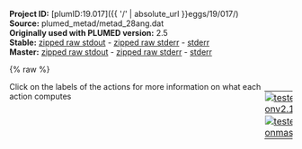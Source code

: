 **Project ID:** [plumID:19.017]({{ '/' | absolute_url }}eggs/19/017/)  
**Source:** plumed_metad/metad_28ang.dat  
**Originally used with PLUMED version:** 2.5  
**Stable:** [zipped raw stdout](metad_28ang.dat.plumed.stdout.txt.zip) - [zipped raw stderr](metad_28ang.dat.plumed.stderr.txt.zip) - [stderr](metad_28ang.dat.plumed.stderr)  
**Master:** [zipped raw stdout](metad_28ang.dat.plumed_master.stdout.txt.zip) - [zipped raw stderr](metad_28ang.dat.plumed_master.stderr.txt.zip) - [stderr](metad_28ang.dat.plumed_master.stderr)  

{% raw %}
<div style="width: 100%; float:left">
<div style="width: 90%; float:left" id="value_details_data/plumed_metad/metad_28ang.dat"> Click on the labels of the actions for more information on what each action computes </div>
<div style="width: 10%; float:left"><table><tr><td style="padding:1px"><a href="metad_28ang.dat.plumed.stderr"><img src="https://img.shields.io/badge/v2.10-passing-green.svg" alt="tested onv2.10" /></a></td></tr><tr><td style="padding:1px"><a href="metad_28ang.dat.plumed_master.stderr"><img src="https://img.shields.io/badge/master-passing-green.svg" alt="tested onmaster" /></a></td></tr></table></div></div>
<pre style="width=97%;">
<span class="plumedtooltip" style="color:green">WHOLEMOLECULES<span class="right">This action is used to rebuild molecules that can become split by the periodic boundary conditions. <a href="https://www.plumed.org/doc-master/user-doc/html/_w_h_o_l_e_m_o_l_e_c_u_l_e_s.html" style="color:green">More details</a><i></i></span></span> <span class="plumedtooltip">ENTITY0<span class="right">the atoms that make up a molecule that you wish to align<i></i></span></span>=1-2593 <span class="plumedtooltip">ENTITY1<span class="right">the atoms that make up a molecule that you wish to align<i></i></span></span>=2594-2605
<span style="display:none;" id="data/plumed_metad/metad_28ang.dat">The WHOLEMOLECULES action with label <b></b> calculates something</span><span class="plumedtooltip" style="color:green">FIT_TO_TEMPLATE<span class="right">This action is used to align a molecule to a template. <a href="https://www.plumed.org/doc-master/user-doc/html/_f_i_t__t_o__t_e_m_p_l_a_t_e.html" style="color:green">More details</a><i></i></span></span> <span class="plumedtooltip">REFERENCE<span class="right">a file in pdb format containing the reference structure and the atoms involved in the CV<i></i></span></span>=<b name="data/plumed_metad/metad_28ang.dat">../input/heavy_atoms.pdb</b> <span class="plumedtooltip">TYPE<span class="right"> the manner in which RMSD alignment is performed<i></i></span></span>=OPTIMAL

<span style="color:blue" class="comment"># Group definition</span>
<b name="data/plumed_metad/metad_28ang.datprot_noh" onclick='showPath("data/plumed_metad/metad_28ang.dat","data/plumed_metad/metad_28ang.datprot_noh","data/plumed_metad/metad_28ang.datprot_noh","violet")'>prot_noh</b><span style="display:none;" id="data/plumed_metad/metad_28ang.datprot_noh">The GROUP action with label <b>prot_noh</b> calculates the following quantities:<table  align="center" frame="void" width="95%" cellpadding="5%"><tr><td width="5%"><b> Quantity </b>  </td><td width="5%"><b> Type </b>  </td><td><b> Description </b> </td></tr><tr><td width="5%">prot_noh</td><td width="5%"><font color="violet">atoms</font></td><td>indices of atoms specified in GROUP</td></tr></table></span>: <span class="plumedtooltip" style="color:green">GROUP<span class="right">Define a group of atoms so that a particular list of atoms can be referenced with a single label in definitions of CVs or virtual atoms. <a href="https://www.plumed.org/doc-master/user-doc/html/_g_r_o_u_p.html" style="color:green">More details</a><i></i></span></span> <span class="plumedtooltip">NDX_FILE<span class="right">the name of index file (gromacs syntax)<i></i></span></span>=<b name="data/plumed_metad/metad_28ang.dat">../input/index.ndx</b> <span class="plumedtooltip">NDX_GROUP<span class="right">the name of the group to be imported (gromacs syntax) - first group found is used by default<i></i></span></span>=Protein-H
<b name="data/plumed_metad/metad_28ang.datsph" onclick='showPath("data/plumed_metad/metad_28ang.dat","data/plumed_metad/metad_28ang.datsph","data/plumed_metad/metad_28ang.datsph","violet")'>sph</b><span style="display:none;" id="data/plumed_metad/metad_28ang.datsph">The GROUP action with label <b>sph</b> calculates the following quantities:<table  align="center" frame="void" width="95%" cellpadding="5%"><tr><td width="5%"><b> Quantity </b>  </td><td width="5%"><b> Type </b>  </td><td><b> Description </b> </td></tr><tr><td width="5%">sph</td><td width="5%"><font color="violet">atoms</font></td><td>indices of atoms specified in GROUP</td></tr></table></span>: <span class="plumedtooltip" style="color:green">GROUP<span class="right">Define a group of atoms so that a particular list of atoms can be referenced with a single label in definitions of CVs or virtual atoms. <a href="https://www.plumed.org/doc-master/user-doc/html/_g_r_o_u_p.html" style="color:green">More details</a><i></i></span></span> <span class="plumedtooltip">NDX_FILE<span class="right">the name of index file (gromacs syntax)<i></i></span></span>=<b name="data/plumed_metad/metad_28ang.dat">../input/index.ndx</b> <span class="plumedtooltip">NDX_GROUP<span class="right">the name of the group to be imported (gromacs syntax) - first group found is used by default<i></i></span></span>=sphere
<b name="data/plumed_metad/metad_28ang.datbnz" onclick='showPath("data/plumed_metad/metad_28ang.dat","data/plumed_metad/metad_28ang.datbnz","data/plumed_metad/metad_28ang.datbnz","violet")'>bnz</b><span style="display:none;" id="data/plumed_metad/metad_28ang.datbnz">The GROUP action with label <b>bnz</b> calculates the following quantities:<table  align="center" frame="void" width="95%" cellpadding="5%"><tr><td width="5%"><b> Quantity </b>  </td><td width="5%"><b> Type </b>  </td><td><b> Description </b> </td></tr><tr><td width="5%">bnz</td><td width="5%"><font color="violet">atoms</font></td><td>indices of atoms specified in GROUP</td></tr></table></span>: <span class="plumedtooltip" style="color:green">GROUP<span class="right">Define a group of atoms so that a particular list of atoms can be referenced with a single label in definitions of CVs or virtual atoms. <a href="https://www.plumed.org/doc-master/user-doc/html/_g_r_o_u_p.html" style="color:green">More details</a><i></i></span></span> <span class="plumedtooltip">NDX_FILE<span class="right">the name of index file (gromacs syntax)<i></i></span></span>=<b name="data/plumed_metad/metad_28ang.dat">../input/index.ndx</b> <span class="plumedtooltip">NDX_GROUP<span class="right">the name of the group to be imported (gromacs syntax) - first group found is used by default<i></i></span></span>=BNZ_noH

<span class="plumedtooltip" style="color:green">WRAPAROUND<span class="right">Rebuild periodic boundary conditions around chosen atoms. <a href="https://www.plumed.org/doc-master/user-doc/html/_w_r_a_p_a_r_o_u_n_d.html" style="color:green">More details</a><i></i></span></span> <span class="plumedtooltip">ATOMS<span class="right">wrapped atoms<i></i></span></span>=<b name="data/plumed_metad/metad_28ang.datbnz">bnz</b> <span class="plumedtooltip">AROUND<span class="right">reference atoms<i></i></span></span>=<b name="data/plumed_metad/metad_28ang.datsph">sph</b>

<b name="data/plumed_metad/metad_28ang.datsph_center" onclick='showPath("data/plumed_metad/metad_28ang.dat","data/plumed_metad/metad_28ang.datsph_center","data/plumed_metad/metad_28ang.datsph_center","violet")'>sph_center</b><span style="display:none;" id="data/plumed_metad/metad_28ang.datsph_center">The COM action with label <b>sph_center</b> calculates the following quantities:<table  align="center" frame="void" width="95%" cellpadding="5%"><tr><td width="5%"><b> Quantity </b>  </td><td width="5%"><b> Type </b>  </td><td><b> Description </b> </td></tr><tr><td width="5%">sph_center</td><td width="5%"><font color="violet">atoms</font></td><td>virtual atom calculated by COM action</td></tr></table></span>: <span class="plumedtooltip" style="color:green">COM<span class="right">Calculate the center of mass for a group of atoms. <a href="https://www.plumed.org/doc-master/user-doc/html/_c_o_m.html" style="color:green">More details</a><i></i></span></span> <span class="plumedtooltip">ATOMS<span class="right">the list of atoms which are involved the virtual atom's definition<i></i></span></span>=<b name="data/plumed_metad/metad_28ang.datsph">sph</b>
<b name="data/plumed_metad/metad_28ang.datbnz_center" onclick='showPath("data/plumed_metad/metad_28ang.dat","data/plumed_metad/metad_28ang.datbnz_center","data/plumed_metad/metad_28ang.datbnz_center","violet")'>bnz_center</b><span style="display:none;" id="data/plumed_metad/metad_28ang.datbnz_center">The COM action with label <b>bnz_center</b> calculates the following quantities:<table  align="center" frame="void" width="95%" cellpadding="5%"><tr><td width="5%"><b> Quantity </b>  </td><td width="5%"><b> Type </b>  </td><td><b> Description </b> </td></tr><tr><td width="5%">bnz_center</td><td width="5%"><font color="violet">atoms</font></td><td>virtual atom calculated by COM action</td></tr></table></span>: <span class="plumedtooltip" style="color:green">COM<span class="right">Calculate the center of mass for a group of atoms. <a href="https://www.plumed.org/doc-master/user-doc/html/_c_o_m.html" style="color:green">More details</a><i></i></span></span> <span class="plumedtooltip">ATOMS<span class="right">the list of atoms which are involved the virtual atom's definition<i></i></span></span>=<b name="data/plumed_metad/metad_28ang.datbnz">bnz</b>

<b name="data/plumed_metad/metad_28ang.datsph_coord" onclick='showPath("data/plumed_metad/metad_28ang.dat","data/plumed_metad/metad_28ang.datsph_coord","data/plumed_metad/metad_28ang.datsph_coord","black")'>sph_coord</b><span style="display:none;" id="data/plumed_metad/metad_28ang.datsph_coord">The POSITION action with label <b>sph_coord</b> calculates the following quantities:<table  align="center" frame="void" width="95%" cellpadding="5%"><tr><td width="5%"><b> Quantity </b>  </td><td width="5%"><b> Type </b>  </td><td><b> Description </b> </td></tr><tr><td width="5%">sph_coord.x</td><td width="5%"><font color="black">scalar</font></td><td>the x-component of the atom position</td></tr><tr><td width="5%">sph_coord.y</td><td width="5%"><font color="black">scalar</font></td><td>the y-component of the atom position</td></tr><tr><td width="5%">sph_coord.z</td><td width="5%"><font color="black">scalar</font></td><td>the z-component of the atom position</td></tr></table></span>: <span class="plumedtooltip" style="color:green">POSITION<span class="right">Calculate the components of the position of an atom. <a href="https://www.plumed.org/doc-master/user-doc/html/_p_o_s_i_t_i_o_n.html" style="color:green">More details</a><i></i></span></span> <span class="plumedtooltip">ATOM<span class="right">the atom number<i></i></span></span>=<b name="data/plumed_metad/metad_28ang.datsph_center">sph_center</b> <span class="plumedtooltip">NOPBC<span class="right"> ignore the periodic boundary conditions when calculating distances<i></i></span></span>
<b name="data/plumed_metad/metad_28ang.datbnz_coord" onclick='showPath("data/plumed_metad/metad_28ang.dat","data/plumed_metad/metad_28ang.datbnz_coord","data/plumed_metad/metad_28ang.datbnz_coord","black")'>bnz_coord</b><span style="display:none;" id="data/plumed_metad/metad_28ang.datbnz_coord">The POSITION action with label <b>bnz_coord</b> calculates the following quantities:<table  align="center" frame="void" width="95%" cellpadding="5%"><tr><td width="5%"><b> Quantity </b>  </td><td width="5%"><b> Type </b>  </td><td><b> Description </b> </td></tr><tr><td width="5%">bnz_coord.x</td><td width="5%"><font color="black">scalar</font></td><td>the x-component of the atom position</td></tr><tr><td width="5%">bnz_coord.y</td><td width="5%"><font color="black">scalar</font></td><td>the y-component of the atom position</td></tr><tr><td width="5%">bnz_coord.z</td><td width="5%"><font color="black">scalar</font></td><td>the z-component of the atom position</td></tr></table></span>: <span class="plumedtooltip" style="color:green">POSITION<span class="right">Calculate the components of the position of an atom. <a href="https://www.plumed.org/doc-master/user-doc/html/_p_o_s_i_t_i_o_n.html" style="color:green">More details</a><i></i></span></span> <span class="plumedtooltip">ATOM<span class="right">the atom number<i></i></span></span>=<b name="data/plumed_metad/metad_28ang.datbnz_center">bnz_center</b> <span class="plumedtooltip">NOPBC<span class="right"> ignore the periodic boundary conditions when calculating distances<i></i></span></span>
<br/><b name="data/plumed_metad/metad_28ang.databs_x" onclick='showPath("data/plumed_metad/metad_28ang.dat","data/plumed_metad/metad_28ang.databs_x","data/plumed_metad/metad_28ang.databs_x","black")'>abs_x</b><span style="display:none;" id="data/plumed_metad/metad_28ang.databs_x">The MATHEVAL action with label <b>abs_x</b> calculates the following quantities:<table  align="center" frame="void" width="95%" cellpadding="5%"><tr><td width="5%"><b> Quantity </b>  </td><td width="5%"><b> Type </b>  </td><td><b> Description </b> </td></tr><tr><td width="5%">abs_x</td><td width="5%"><font color="black">scalar</font></td><td>an arbitrary function</td></tr></table></span>: <span class="plumedtooltip" style="color:green">MATHEVAL<span class="right">An alias to the CUSTOM function that can also be used to calaculate combinations of variables using a custom expression. <a href="https://www.plumed.org/doc-master/user-doc/html/_m_a_t_h_e_v_a_l.html" style="color:green">More details</a><i></i></span></span> <span class="plumedtooltip">ARG<span class="right">the values input to this function<i></i></span></span>=<b name="data/plumed_metad/metad_28ang.datbnz_coord">bnz_coord.x</b>,<b name="data/plumed_metad/metad_28ang.datsph_coord">sph_coord.x</b> <span class="plumedtooltip">FUNC<span class="right">the function you wish to evaluate<i></i></span></span>=x-y <span class="plumedtooltip">PERIODIC<span class="right">if the output of your function is periodic then you should specify the periodicity of the function<i></i></span></span>=NO
<b name="data/plumed_metad/metad_28ang.databs_y" onclick='showPath("data/plumed_metad/metad_28ang.dat","data/plumed_metad/metad_28ang.databs_y","data/plumed_metad/metad_28ang.databs_y","black")'>abs_y</b><span style="display:none;" id="data/plumed_metad/metad_28ang.databs_y">The MATHEVAL action with label <b>abs_y</b> calculates the following quantities:<table  align="center" frame="void" width="95%" cellpadding="5%"><tr><td width="5%"><b> Quantity </b>  </td><td width="5%"><b> Type </b>  </td><td><b> Description </b> </td></tr><tr><td width="5%">abs_y</td><td width="5%"><font color="black">scalar</font></td><td>an arbitrary function</td></tr></table></span>: <span class="plumedtooltip" style="color:green">MATHEVAL<span class="right">An alias to the CUSTOM function that can also be used to calaculate combinations of variables using a custom expression. <a href="https://www.plumed.org/doc-master/user-doc/html/_m_a_t_h_e_v_a_l.html" style="color:green">More details</a><i></i></span></span> <span class="plumedtooltip">ARG<span class="right">the values input to this function<i></i></span></span>=<b name="data/plumed_metad/metad_28ang.datbnz_coord">bnz_coord.y</b>,<b name="data/plumed_metad/metad_28ang.datsph_coord">sph_coord.y</b> <span class="plumedtooltip">FUNC<span class="right">the function you wish to evaluate<i></i></span></span>=x-y <span class="plumedtooltip">PERIODIC<span class="right">if the output of your function is periodic then you should specify the periodicity of the function<i></i></span></span>=NO
<b name="data/plumed_metad/metad_28ang.databs_z" onclick='showPath("data/plumed_metad/metad_28ang.dat","data/plumed_metad/metad_28ang.databs_z","data/plumed_metad/metad_28ang.databs_z","black")'>abs_z</b><span style="display:none;" id="data/plumed_metad/metad_28ang.databs_z">The MATHEVAL action with label <b>abs_z</b> calculates the following quantities:<table  align="center" frame="void" width="95%" cellpadding="5%"><tr><td width="5%"><b> Quantity </b>  </td><td width="5%"><b> Type </b>  </td><td><b> Description </b> </td></tr><tr><td width="5%">abs_z</td><td width="5%"><font color="black">scalar</font></td><td>an arbitrary function</td></tr></table></span>: <span class="plumedtooltip" style="color:green">MATHEVAL<span class="right">An alias to the CUSTOM function that can also be used to calaculate combinations of variables using a custom expression. <a href="https://www.plumed.org/doc-master/user-doc/html/_m_a_t_h_e_v_a_l.html" style="color:green">More details</a><i></i></span></span> <span class="plumedtooltip">ARG<span class="right">the values input to this function<i></i></span></span>=<b name="data/plumed_metad/metad_28ang.datbnz_coord">bnz_coord.z</b>,<b name="data/plumed_metad/metad_28ang.datsph_coord">sph_coord.z</b> <span class="plumedtooltip">FUNC<span class="right">the function you wish to evaluate<i></i></span></span>=x-y <span class="plumedtooltip">PERIODIC<span class="right">if the output of your function is periodic then you should specify the periodicity of the function<i></i></span></span>=NO

<b name="data/plumed_metad/metad_28ang.datrho" onclick='showPath("data/plumed_metad/metad_28ang.dat","data/plumed_metad/metad_28ang.datrho","data/plumed_metad/metad_28ang.datrho","black")'>rho</b><span style="display:none;" id="data/plumed_metad/metad_28ang.datrho">The MATHEVAL action with label <b>rho</b> calculates the following quantities:<table  align="center" frame="void" width="95%" cellpadding="5%"><tr><td width="5%"><b> Quantity </b>  </td><td width="5%"><b> Type </b>  </td><td><b> Description </b> </td></tr><tr><td width="5%">rho</td><td width="5%"><font color="black">scalar</font></td><td>an arbitrary function</td></tr></table></span>: <span class="plumedtooltip" style="color:green">MATHEVAL<span class="right">An alias to the CUSTOM function that can also be used to calaculate combinations of variables using a custom expression. <a href="https://www.plumed.org/doc-master/user-doc/html/_m_a_t_h_e_v_a_l.html" style="color:green">More details</a><i></i></span></span> <span class="plumedtooltip">ARG<span class="right">the values input to this function<i></i></span></span>=<b name="data/plumed_metad/metad_28ang.databs_x">abs_x</b>,<b name="data/plumed_metad/metad_28ang.databs_y">abs_y</b>,<b name="data/plumed_metad/metad_28ang.databs_z">abs_z</b> <span class="plumedtooltip">FUNC<span class="right">the function you wish to evaluate<i></i></span></span>=sqrt(x*x+y*y+z*z) <span class="plumedtooltip">PERIODIC<span class="right">if the output of your function is periodic then you should specify the periodicity of the function<i></i></span></span>=NO
<b name="data/plumed_metad/metad_28ang.dattheta" onclick='showPath("data/plumed_metad/metad_28ang.dat","data/plumed_metad/metad_28ang.dattheta","data/plumed_metad/metad_28ang.dattheta","black")'>theta</b><span style="display:none;" id="data/plumed_metad/metad_28ang.dattheta">The MATHEVAL action with label <b>theta</b> calculates the following quantities:<table  align="center" frame="void" width="95%" cellpadding="5%"><tr><td width="5%"><b> Quantity </b>  </td><td width="5%"><b> Type </b>  </td><td><b> Description </b> </td></tr><tr><td width="5%">theta</td><td width="5%"><font color="black">scalar</font></td><td>an arbitrary function</td></tr></table></span>: <span class="plumedtooltip" style="color:green">MATHEVAL<span class="right">An alias to the CUSTOM function that can also be used to calaculate combinations of variables using a custom expression. <a href="https://www.plumed.org/doc-master/user-doc/html/_m_a_t_h_e_v_a_l.html" style="color:green">More details</a><i></i></span></span> <span class="plumedtooltip">ARG<span class="right">the values input to this function<i></i></span></span>=<b name="data/plumed_metad/metad_28ang.databs_z">abs_z</b>,<b name="data/plumed_metad/metad_28ang.datrho">rho</b> <span class="plumedtooltip">FUNC<span class="right">the function you wish to evaluate<i></i></span></span>=acos(x/y) <span class="plumedtooltip">PERIODIC<span class="right">if the output of your function is periodic then you should specify the periodicity of the function<i></i></span></span>=0.,pi
<b name="data/plumed_metad/metad_28ang.datphi" onclick='showPath("data/plumed_metad/metad_28ang.dat","data/plumed_metad/metad_28ang.datphi","data/plumed_metad/metad_28ang.datphi","black")'>phi</b><span style="display:none;" id="data/plumed_metad/metad_28ang.datphi">The MATHEVAL action with label <b>phi</b> calculates the following quantities:<table  align="center" frame="void" width="95%" cellpadding="5%"><tr><td width="5%"><b> Quantity </b>  </td><td width="5%"><b> Type </b>  </td><td><b> Description </b> </td></tr><tr><td width="5%">phi</td><td width="5%"><font color="black">scalar</font></td><td>an arbitrary function</td></tr></table></span>: <span class="plumedtooltip" style="color:green">MATHEVAL<span class="right">An alias to the CUSTOM function that can also be used to calaculate combinations of variables using a custom expression. <a href="https://www.plumed.org/doc-master/user-doc/html/_m_a_t_h_e_v_a_l.html" style="color:green">More details</a><i></i></span></span> <span class="plumedtooltip">ARG<span class="right">the values input to this function<i></i></span></span>=<b name="data/plumed_metad/metad_28ang.databs_x">abs_x</b>,<b name="data/plumed_metad/metad_28ang.databs_y">abs_y</b> <span class="plumedtooltip">FUNC<span class="right">the function you wish to evaluate<i></i></span></span>=atan2(y,x) <span class="plumedtooltip">PERIODIC<span class="right">if the output of your function is periodic then you should specify the periodicity of the function<i></i></span></span>=-pi,pi

<span style="color:blue" class="comment"># Restraining potential of the sphere</span>
<b name="data/plumed_metad/metad_28ang.datrestr" onclick='showPath("data/plumed_metad/metad_28ang.dat","data/plumed_metad/metad_28ang.datrestr","data/plumed_metad/metad_28ang.datrestr","black")'>restr</b><span style="display:none;" id="data/plumed_metad/metad_28ang.datrestr">The UPPER_WALLS action with label <b>restr</b> calculates the following quantities:<table  align="center" frame="void" width="95%" cellpadding="5%"><tr><td width="5%"><b> Quantity </b>  </td><td width="5%"><b> Type </b>  </td><td><b> Description </b> </td></tr><tr><td width="5%">restr.bias</td><td width="5%"><font color="black">scalar</font></td><td>the instantaneous value of the bias potential</td></tr><tr><td width="5%">restr.force2</td><td width="5%"><font color="black">scalar</font></td><td>the instantaneous value of the squared force due to this bias potential</td></tr></table></span>: <span class="plumedtooltip" style="color:green">UPPER_WALLS<span class="right">Defines a wall for the value of one or more collective variables, <a href="https://www.plumed.org/doc-master/user-doc/html/_u_p_p_e_r__w_a_l_l_s.html" style="color:green">More details</a><i></i></span></span> <span class="plumedtooltip">ARG<span class="right">the arguments on which the bias is acting<i></i></span></span>=<b name="data/plumed_metad/metad_28ang.datrho">rho</b> <span class="plumedtooltip">AT<span class="right">the positions of the wall<i></i></span></span>=2.8 <span class="plumedtooltip">KAPPA<span class="right">the force constant for the wall<i></i></span></span>=10000

<span style="color:blue" class="comment"># Coordination number</span>
<span id="data/plumed_metad/metad_28ang.datdefc_short"><b name="data/plumed_metad/metad_28ang.datc" onclick='showPath("data/plumed_metad/metad_28ang.dat","data/plumed_metad/metad_28ang.datc","data/plumed_metad/metad_28ang.datc","black")'>c</b><span style="display:none;" id="data/plumed_metad/metad_28ang.datc">The COORDINATION action with label <b>c</b> calculates the following quantities:<table  align="center" frame="void" width="95%" cellpadding="5%"><tr><td width="5%"><b> Quantity </b>  </td><td width="5%"><b> Type </b>  </td><td><b> Description </b> </td></tr><tr><td width="5%">c</td><td width="5%"><font color="black">scalar</font></td><td>the value of the coordination</td></tr></table></span>: <span class="plumedtooltip" style="color:green">COORDINATION<span class="right">Calculate coordination numbers. This action has <a class="toggler" href='javascript:;' onclick='toggleDisplay("data/plumed_metad/metad_28ang.datdefc");'>hidden defaults</a>. <a href="https://www.plumed.org/doc-master/user-doc/html/_c_o_o_r_d_i_n_a_t_i_o_n.html">More details</a><i></i></span></span> <span class="plumedtooltip">GROUPA<span class="right">First list of atoms<i></i></span></span>=<b name="data/plumed_metad/metad_28ang.datbnz">bnz</b> <span class="plumedtooltip">GROUPB<span class="right">Second list of atoms (if empty, N*(N-1)/2 pairs in GROUPA are counted)<i></i></span></span>=<b name="data/plumed_metad/metad_28ang.datprot_noh">prot_noh</b> <span class="plumedtooltip">R_0<span class="right">The r_0 parameter of the switching function<i></i></span></span>=0.45
</span><span id="data/plumed_metad/metad_28ang.datdefc_long" style="display:none;"><b name="data/plumed_metad/metad_28ang.datc" onclick='showPath("data/plumed_metad/metad_28ang.dat","data/plumed_metad/metad_28ang.datc","data/plumed_metad/metad_28ang.datc","black")'>c</b>: <span class="plumedtooltip" style="color:green">COORDINATION<span class="right">Calculate coordination numbers. This action uses the <a class="toggler" href='javascript:;' onclick='toggleDisplay("data/plumed_metad/metad_28ang.datdefc");'>defaults shown here</a>. <a href="https://www.plumed.org/doc-master/user-doc/html/_c_o_o_r_d_i_n_a_t_i_o_n.html">More details</a><i></i></span></span> <span class="plumedtooltip">GROUPA<span class="right">First list of atoms<i></i></span></span>=<b name="data/plumed_metad/metad_28ang.datbnz">bnz</b> <span class="plumedtooltip">GROUPB<span class="right">Second list of atoms (if empty, N*(N-1)/2 pairs in GROUPA are counted)<i></i></span></span>=<b name="data/plumed_metad/metad_28ang.datprot_noh">prot_noh</b> <span class="plumedtooltip">R_0<span class="right">The r_0 parameter of the switching function<i></i></span></span>=0.45  <span class="plumedtooltip">D_0<span class="right"> The d_0 parameter of the switching function<i></i></span></span>=0.0 <span class="plumedtooltip">NN<span class="right"> The n parameter of the switching function <i></i></span></span>=6 <span class="plumedtooltip">MM<span class="right"> The m parameter of the switching function; 0 implies 2*NN<i></i></span></span>=0
</span><br/><span style="color:blue" class="comment"># Metadynamics</span>
<span id="data/plumed_metad/metad_28ang.datdefmetad_short"><span class="plumedtooltip" style="color:green">METAD<span class="right">Used to performed metadynamics on one or more collective variables. This action has <a class="toggler" href='javascript:;' onclick='toggleDisplay("data/plumed_metad/metad_28ang.datdefmetad");'>hidden defaults</a>. <a href="https://www.plumed.org/doc-master/user-doc/html/_m_e_t_a_d.html">More details</a><i></i></span></span> ...
<span class="plumedtooltip">ARG<span class="right">the labels of the scalars on which the bias will act<i></i></span></span>=<b name="data/plumed_metad/metad_28ang.datrho">rho</b>,<b name="data/plumed_metad/metad_28ang.dattheta">theta</b>,<b name="data/plumed_metad/metad_28ang.datphi">phi</b>
<span class="plumedtooltip">GRID_MIN<span class="right">the lower bounds for the grid<i></i></span></span>=0,0.,-pi
<span class="plumedtooltip">GRID_MAX<span class="right">the upper bounds for the grid<i></i></span></span>=3.0,pi,pi
<span class="plumedtooltip">SIGMA<span class="right">the widths of the Gaussian hills<i></i></span></span>=0.1,pi/16.,pi/8.
<span class="plumedtooltip">HEIGHT<span class="right">the heights of the Gaussian hills<i></i></span></span>=1.2
<span class="plumedtooltip">PACE<span class="right">the frequency for hill addition<i></i></span></span>=500
<span class="plumedtooltip">BIASFACTOR<span class="right">use well tempered metadynamics and use this bias factor<i></i></span></span>=20
<span class="plumedtooltip">TEMP<span class="right">the system temperature - this is only needed if you are doing well-tempered metadynamics<i></i></span></span>=300.
<span class="plumedtooltip">LABEL<span class="right">a label for the action so that its output can be referenced in the input to other actions<i></i></span></span>=<b name="data/plumed_metad/metad_28ang.datmetad" onclick='showPath("data/plumed_metad/metad_28ang.dat","data/plumed_metad/metad_28ang.datmetad","data/plumed_metad/metad_28ang.datmetad","black")'>metad</b><span style="display:none;" id="data/plumed_metad/metad_28ang.datmetad">The METAD action with label <b>metad</b> calculates the following quantities:<table  align="center" frame="void" width="95%" cellpadding="5%"><tr><td width="5%"><b> Quantity </b>  </td><td width="5%"><b> Type </b>  </td><td><b> Description </b> </td></tr><tr><td width="5%">metad.bias</td><td width="5%"><font color="black">scalar</font></td><td>the instantaneous value of the bias potential</td></tr><tr><td width="5%">metad.rbias</td><td width="5%"><font color="black">scalar</font></td><td>the instantaneous value of the bias normalized using the c(t) reweighting factor [rbias=bias-rct].This component can be used to obtain a reweighted histogram.</td></tr><tr><td width="5%">metad.rct</td><td width="5%"><font color="black">scalar</font></td><td>the reweighting factor c(t).</td></tr></table></span>
<span class="plumedtooltip">CALC_RCT<span class="right"> calculate the c(t) reweighting factor and use that to obtain the normalized bias [rbias=bias-rct]<i></i></span></span>
... METAD
</span><span id="data/plumed_metad/metad_28ang.datdefmetad_long" style="display:none;"><span class="plumedtooltip" style="color:green">METAD<span class="right">Used to performed metadynamics on one or more collective variables. This action uses the <a class="toggler" href='javascript:;' onclick='toggleDisplay("data/plumed_metad/metad_28ang.datdefmetad");'>defaults shown here</a>. <a href="https://www.plumed.org/doc-master/user-doc/html/_m_e_t_a_d.html">More details</a><i></i></span></span> ...
<span class="plumedtooltip">ARG<span class="right">the labels of the scalars on which the bias will act<i></i></span></span>=<b name="data/plumed_metad/metad_28ang.datrho">rho</b>,<b name="data/plumed_metad/metad_28ang.dattheta">theta</b>,<b name="data/plumed_metad/metad_28ang.datphi">phi</b>
<span class="plumedtooltip">GRID_MIN<span class="right">the lower bounds for the grid<i></i></span></span>=0,0.,-pi
<span class="plumedtooltip">GRID_MAX<span class="right">the upper bounds for the grid<i></i></span></span>=3.0,pi,pi
<span class="plumedtooltip">SIGMA<span class="right">the widths of the Gaussian hills<i></i></span></span>=0.1,pi/16.,pi/8.
<span class="plumedtooltip">HEIGHT<span class="right">the heights of the Gaussian hills<i></i></span></span>=1.2
<span class="plumedtooltip">PACE<span class="right">the frequency for hill addition<i></i></span></span>=500
<span class="plumedtooltip">BIASFACTOR<span class="right">use well tempered metadynamics and use this bias factor<i></i></span></span>=20
<span class="plumedtooltip">TEMP<span class="right">the system temperature - this is only needed if you are doing well-tempered metadynamics<i></i></span></span>=300.
<span class="plumedtooltip">LABEL<span class="right">a label for the action so that its output can be referenced in the input to other actions<i></i></span></span>=<b name="data/plumed_metad/metad_28ang.datmetad" onclick='showPath("data/plumed_metad/metad_28ang.dat","data/plumed_metad/metad_28ang.datmetad","data/plumed_metad/metad_28ang.datmetad","black")'>metad</b>
<span class="plumedtooltip">CALC_RCT<span class="right"> calculate the c(t) reweighting factor and use that to obtain the normalized bias [rbias=bias-rct]<i></i></span></span>
 <span class="plumedtooltip">FILE<span class="right"> a file in which the list of added hills is stored<i></i></span></span>=HILLS
... METAD
</span><br/><br/><span class="plumedtooltip" style="color:green">PRINT<span class="right">Print quantities to a file. <a href="https://www.plumed.org/doc-master/user-doc/html/_p_r_i_n_t.html" style="color:green">More details</a><i></i></span></span> <span class="plumedtooltip">ARG<span class="right">the labels of the values that you would like to print to the file<i></i></span></span>=<b name="data/plumed_metad/metad_28ang.datrho">rho</b> <span class="plumedtooltip">FILE<span class="right">the name of the file on which to output these quantities<i></i></span></span>=distance.dat <span class="plumedtooltip">STRIDE<span class="right"> the frequency with which the quantities of interest should be output<i></i></span></span>=500
<span class="plumedtooltip" style="color:green">PRINT<span class="right">Print quantities to a file. <a href="https://www.plumed.org/doc-master/user-doc/html/_p_r_i_n_t.html" style="color:green">More details</a><i></i></span></span> <span class="plumedtooltip">ARG<span class="right">the labels of the values that you would like to print to the file<i></i></span></span>=<b name="data/plumed_metad/metad_28ang.datmetad">metad.*</b> <span class="plumedtooltip">FILE<span class="right">the name of the file on which to output these quantities<i></i></span></span>=metad_data.dat <span class="plumedtooltip">STRIDE<span class="right"> the frequency with which the quantities of interest should be output<i></i></span></span>=500
<span class="plumedtooltip" style="color:green">PRINT<span class="right">Print quantities to a file. <a href="https://www.plumed.org/doc-master/user-doc/html/_p_r_i_n_t.html" style="color:green">More details</a><i></i></span></span> <span class="plumedtooltip">ARG<span class="right">the labels of the values that you would like to print to the file<i></i></span></span>=<b name="data/plumed_metad/metad_28ang.datrestr">restr.*</b> <span class="plumedtooltip">FILE<span class="right">the name of the file on which to output these quantities<i></i></span></span>=sphere_restraint.dat <span class="plumedtooltip">STRIDE<span class="right"> the frequency with which the quantities of interest should be output<i></i></span></span>=500
<span class="plumedtooltip" style="color:green">PRINT<span class="right">Print quantities to a file. <a href="https://www.plumed.org/doc-master/user-doc/html/_p_r_i_n_t.html" style="color:green">More details</a><i></i></span></span> <span class="plumedtooltip">ARG<span class="right">the labels of the values that you would like to print to the file<i></i></span></span>=<b name="data/plumed_metad/metad_28ang.databs_x">abs_x</b>,<b name="data/plumed_metad/metad_28ang.databs_y">abs_y</b>,<b name="data/plumed_metad/metad_28ang.databs_z">abs_z</b> <span class="plumedtooltip">FILE<span class="right">the name of the file on which to output these quantities<i></i></span></span>=xyz_coord.dat <span class="plumedtooltip">STRIDE<span class="right"> the frequency with which the quantities of interest should be output<i></i></span></span>=500
<span class="plumedtooltip" style="color:green">PRINT<span class="right">Print quantities to a file. <a href="https://www.plumed.org/doc-master/user-doc/html/_p_r_i_n_t.html" style="color:green">More details</a><i></i></span></span> <span class="plumedtooltip">ARG<span class="right">the labels of the values that you would like to print to the file<i></i></span></span>=<b name="data/plumed_metad/metad_28ang.datrho">rho</b>,<b name="data/plumed_metad/metad_28ang.dattheta">theta</b>,<b name="data/plumed_metad/metad_28ang.datphi">phi</b> <span class="plumedtooltip">FILE<span class="right">the name of the file on which to output these quantities<i></i></span></span>=rtp_coord.dat <span class="plumedtooltip">STRIDE<span class="right"> the frequency with which the quantities of interest should be output<i></i></span></span>=500
<span class="plumedtooltip" style="color:green">PRINT<span class="right">Print quantities to a file. <a href="https://www.plumed.org/doc-master/user-doc/html/_p_r_i_n_t.html" style="color:green">More details</a><i></i></span></span> <span class="plumedtooltip">ARG<span class="right">the labels of the values that you would like to print to the file<i></i></span></span>=<b name="data/plumed_metad/metad_28ang.datc">c</b> <span class="plumedtooltip">FILE<span class="right">the name of the file on which to output these quantities<i></i></span></span>=all_coordination_45.dat <span class="plumedtooltip">STRIDE<span class="right"> the frequency with which the quantities of interest should be output<i></i></span></span>=500

<span class="plumedtooltip" style="color:green">FLUSH<span class="right">This command instructs plumed to flush all the open files with a user specified frequency. <a href="https://www.plumed.org/doc-master/user-doc/html/_f_l_u_s_h.html" style="color:green">More details</a><i></i></span></span> <span class="plumedtooltip">STRIDE<span class="right">the frequency with which all the open files should be flushed<i></i></span></span>=500
</pre>
{% endraw %}
